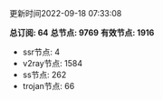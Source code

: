 更新时间2022-09-18 07:33:08

**总订阅: 64**
**总节点: 9769**
**有效节点: 1916**
- ssr节点: 4
- v2ray节点: 1584
- ss节点: 262
- trojan节点: 66

